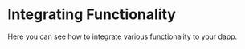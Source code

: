 # Integrating Functionality

Here you can see how to integrate various functionality to your dapp. 

